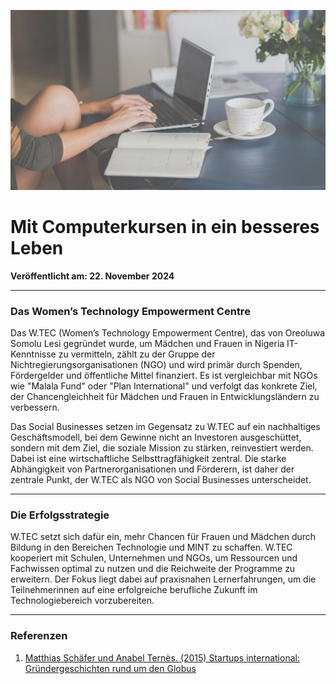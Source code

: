 ![Blogbild](/assets/cover-images/Artikel-3.jpg)

# Mit Computerkursen in ein besseres Leben

**Veröffentlicht am: 22. November 2024**

---

### Das Women’s Technology Empowerment Centre

Das W.TEC (Women’s Technology Empowerment Centre), das von Oreoluwa Somolu Lesi gegründet wurde, um Mädchen und Frauen in Nigeria IT-Kenntnisse zu vermitteln, zählt zu der Gruppe der Nichtregierungsorganisationen (NGO) und wird primär durch Spenden, Fördergelder und öffentliche Mittel finanziert. Es ist vergleichbar mit NGOs wie "Malala Fund" oder "Plan International" und verfolgt das konkrete Ziel, der Chancengleichheit für Mädchen und Frauen in Entwicklungsländern zu verbessern.

Das Social Businesses setzen im Gegensatz zu W.TEC auf ein nachhaltiges Geschäftsmodell, bei dem Gewinne nicht an Investoren ausgeschüttet, sondern mit dem Ziel, die soziale Mission zu stärken, reinvestiert werden. Dabei ist eine wirtschaftliche Selbsttragfähigkeit zentral. Die starke Abhängigkeit von Partnerorganisationen und Förderern, ist daher der zentrale Punkt, der W.TEC als NGO von Social Businesses unterscheidet.

---

### Die Erfolgsstrategie

W.TEC setzt sich dafür ein, mehr Chancen für Frauen und Mädchen durch Bildung in den Bereichen Technologie und MINT zu schaffen. W.TEC kooperiert mit Schulen, Unternehmen und NGOs, um Ressourcen und Fachwissen optimal zu nutzen und die Reichweite der Programme zu erweitern. Der Fokus liegt dabei auf praxisnahen Lernerfahrungen, um die Teilnehmerinnen auf eine erfolgreiche berufliche Zukunft im Technologiebereich vorzubereiten.

---

### Referenzen

<a id="Referenzen"></a>

1. [Matthias Schäfer und Anabel Ternès. (2015) Startups international: Gründergeschichten rund um den Globus](https://link.springer.com/book/10.1007/978-3-658-21722-8)
